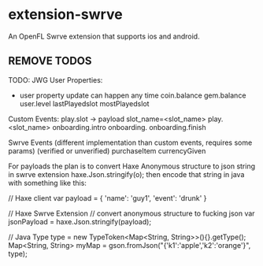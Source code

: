 # extension-swrve

An OpenFL Swrve extension that supports ios and android.   


## REMOVE TODOS
TODO: JWG
User Properties:
* user property update can happen any time
coin.balance
gem.balance
user.level
lastPlayedslot
mostPlayedslot

Custom Events:
play.slot  ->  payload slot_name=<slot_name>
play.<slot_name>
onboarding.intro
onboarding.<intermediate>
onboarding.finish

Swrve Events (different implementation than custom events, requires some params)
<IAP event name> (verified or unverified)
purchaseItem
currencyGiven



For payloads the plan is to convert Haxe Anonymous structure to json string in swrve extension haxe.Json.stringify(o); then encode that string in 
java with something like this:

// Haxe client
var payload = {
    'name': 'guy1',
    'event': 'drunk'
}

// Haxe Swrve Extension
// convert anonymous structure to fucking json
var jsonPayload = haxe.Json.stringify(payload);


// Java
Type type = new TypeToken<Map<String, String>>(){}.getType();
Map<String, String> myMap = gson.fromJson("{'k1':'apple','k2':'orange'}", type);
